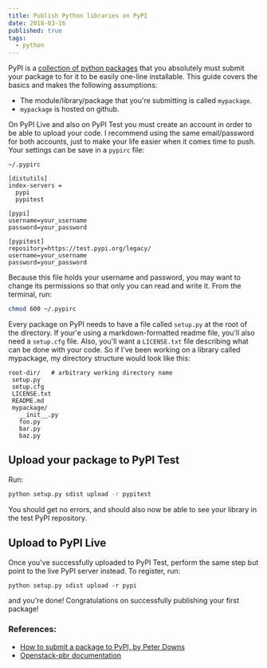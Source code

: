 ```yaml
---
title: Publish Python libraries on PyPI
date: 2018-03-16
published: true
tags:
  - python
---
```


PyPI is a [collection of python packages](https://pypi.org/) that you absolutely must submit your package to for it to be easily one-line installable. This guide covers the basics and makes the following assumptions:

+ The module/library/package that you're submitting is called `mypackage`.
+ `mypackage` is hosted on github.

On PyPI Live and also on PyPI Test you must create an account in order to be able to upload your code. I recommend using the same email/password for both accounts, just to make your life easier when it comes time to push. Your settings can be save in a `pypirc` file:

`~/.pypirc`
```
[distutils]
index-servers =
  pypi
  pypitest

[pypi]
username=your_username
password=your_password

[pypitest]
repository=https://test.pypi.org/legacy/
username=your_username
password=your_password
```

Because this file holds your username and password, you may want to change its permissions so that only you can read and write it. From the terminal, run:

```bash
chmod 600 ~/.pypirc
```

Every package on PyPI needs to have a file called `setup.py` at the root of the directory. If your'e using a markdown-formatted readme file, you'll also need a `setup.cfg` file. Also, you'll want a `LICENSE.txt` file describing what can be done with your code. So if I've been working on a library called mypackage, my directory structure would look like this:

 ```
root-dir/   # arbitrary working directory name
  setup.py
  setup.cfg
  LICENSE.txt
  README.md
  mypackage/
    __init__.py
    foo.py
    bar.py
    baz.py
```

## Upload your package to PyPI Test

Run:
```bash
python setup.py sdist upload -r pypitest
```

You should get no errors, and should also now be able to see your library in the test PyPI repository.

## Upload to PyPI Live

Once you've successfully uploaded to PyPI Test, perform the same step but point to the live PyPI server instead. To register, run:

```commandline
python setup.py sdist upload -r pypi
```

and you're done! Congratulations on successfully publishing your first package!


### References:

+ [How to submit a package to PyPI, by Peter Downs](http://peterdowns.com/posts/first-time-with-pypi.html)
+ [Openstack-pbr documentation](https://docs.openstack.org/pbr/latest/)